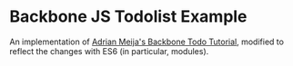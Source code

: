 # Backbone JS Todolist Example
An implementation of [Adrian Meija's Backbone Todo Tutorial](http://adrianmejia.com/blog/2012/09/13/backbone-js-for-absolute-beginners-getting-started-part-2/),
modified to reflect the changes with ES6 (in particular, modules).